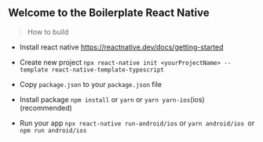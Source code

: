 ## Welcome to the Boilerplate React Native

> How to build

- Install react native
  https://reactnative.dev/docs/getting-started
- Create new project
  `npx react-native init <yourProjectName> --template react-native-template-typescript`
- Copy `package.json` to your `package.json` file

- Install package
  `npm install` or
  `yarn` or `yarn yarn-ios`(ios) (recommended)
- Run your app
  `npx react-native run-android/ios` or `yarn android/ios `or `npm run android/ios`
